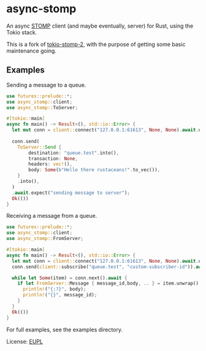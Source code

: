 # async-stomp
An async [STOMP](https://stomp.github.io/) client (and maybe eventually, server) for Rust, using the Tokio stack.

This is a fork of [tokio-stomp-2](https://github.com/alexkunde/tokio-stomp-2), with the purpose of getting some basic maintenance going.

## Examples

Sending a message to a queue.

```rust
use futures::prelude::*;
use async_stomp::client;
use async_stomp::ToServer;

#[tokio::main]
async fn main() -> Result<(), std::io::Error> {
  let mut conn = client::connect("127.0.0.1:61613", None, None).await.unwrap();
  
  conn.send(
    ToServer::Send {
        destination: "queue.test".into(),
        transaction: None,
        headers: vec!(),
        body: Some(b"Hello there rustaceans!".to_vec()),
    }
    .into(),
  )
  .await.expect("sending message to server");
  Ok(())
}
```

Receiving a message from a queue.

```rust
use futures::prelude::*;
use async_stomp::client;
use async_stomp::FromServer;

#[tokio::main]
async fn main() -> Result<(), std::io::Error> {
  let mut conn = client::connect("127.0.0.1:61613", None, None).await.unwrap();
  conn.send(client::subscribe("queue.test", "custom-subscriber-id")).await.unwrap();

  while let Some(item) = conn.next().await {
    if let FromServer::Message { message_id,body, .. } = item.unwrap().content {
      println!("{:?}", body);
      println!("{}", message_id);
    }
  }
  Ok(())
}
```

For full examples, see the examples directory.

License: [EUPL](LICENSE)
